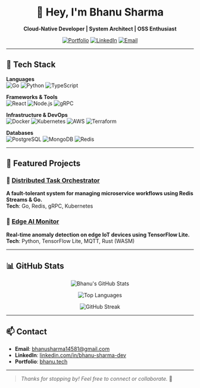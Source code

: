 <!-- Header Section -->
<div align="center">

# 👋 Hey, I'm Bhanu Sharma  
**Cloud-Native Developer | System Architect | OSS Enthusiast**

[![Portfolio](https://img.shields.io/badge/Portfolio-bhanu.tech-FF4D4D?style=flat-square&logo=googlechrome&logoColor=white)](https://bhanu.tech)
[![LinkedIn](https://img.shields.io/badge/LinkedIn-BhanuSharma-0A66C2?style=flat-square&logo=linkedin&logoColor=white)](https://linkedin.com/in/bhanu-sharma-dev)
[![Email](https://img.shields.io/badge/Email-bhanusharma14581@gmail.com-D14836?style=flat-square&logo=gmail&logoColor=white)](mailto:bhanusharma14581@gmail.com)

</div>

---

## 🧰 Tech Stack

**Languages**  
![Go](https://img.shields.io/badge/Go-00ADD8?style=flat-square&logo=go&logoColor=white)
![Python](https://img.shields.io/badge/Python-3776AB?style=flat-square&logo=python&logoColor=white)
![TypeScript](https://img.shields.io/badge/TypeScript-3178C6?style=flat-square&logo=typescript&logoColor=white)

**Frameworks & Tools**  
![React](https://img.shields.io/badge/React-61DAFB?style=flat-square&logo=react&logoColor=black)
![Node.js](https://img.shields.io/badge/Node.js-339933?style=flat-square&logo=nodedotjs&logoColor=white)
![gRPC](https://img.shields.io/badge/gRPC-4285F4?style=flat-square&logo=grpc&logoColor=white)

**Infrastructure & DevOps**  
![Docker](https://img.shields.io/badge/Docker-2496ED?style=flat-square&logo=docker&logoColor=white)
![Kubernetes](https://img.shields.io/badge/Kubernetes-326CE5?style=flat-square&logo=kubernetes&logoColor=white)
![AWS](https://img.shields.io/badge/AWS-232F3E?style=flat-square&logo=amazonaws&logoColor=white)
![Terraform](https://img.shields.io/badge/Terraform-7B42BC?style=flat-square&logo=terraform&logoColor=white)

**Databases**  
![PostgreSQL](https://img.shields.io/badge/PostgreSQL-4169E1?style=flat-square&logo=postgresql&logoColor=white)
![MongoDB](https://img.shields.io/badge/MongoDB-47A248?style=flat-square&logo=mongodb&logoColor=white)
![Redis](https://img.shields.io/badge/Redis-DC382D?style=flat-square&logo=redis&logoColor=white)

---

## 🚀 Featured Projects

### 🔁 [Distributed Task Orchestrator](https://github.com/Bhanu-Sharma-7/task-orchestrator)  
**A fault-tolerant system for managing microservice workflows using Redis Streams & Go.**  
**Tech**: Go, Redis, gRPC, Kubernetes

### 🧠 [Edge AI Monitor](https://github.com/Bhanu-Sharma-7/edge-ai-monitor)  
**Real-time anomaly detection on edge IoT devices using TensorFlow Lite.**  
**Tech**: Python, TensorFlow Lite, MQTT, Rust (WASM)

---

## 📊 GitHub Stats

<div align="center">

![Bhanu's GitHub Stats](https://github-readme-stats.vercel.app/api?username=Bhanu-Sharma-7&show_icons=true&theme=default&hide_border=true)

![Top Languages](https://github-readme-stats.vercel.app/api/top-langs/?username=Bhanu-Sharma-7&layout=compact&theme=default&hide_border=true)

![GitHub Streak](https://streak-stats.demolab.com?user=Bhanu-Sharma-7&theme=default&hide_border=true)

</div>

---

## 📫 Contact

- **Email**: [bhanusharma14581@gmail.com](mailto:bhanusharma14581@gmail.com)  
- **LinkedIn**: [linkedin.com/in/bhanu-sharma-dev](https://linkedin.com/in/bhanu-sharma-dev)  
- **Portfolio**: [bhanu.tech](https://bhanu.tech)

---

> *Thanks for stopping by! Feel free to connect or collaborate.* 🤝
